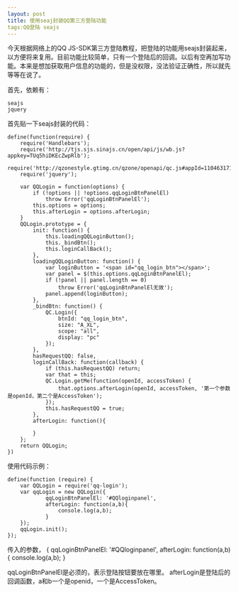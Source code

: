 ```yaml
---
layout: post
title: 使用seaj封装QQ第三方登陆功能
tags:QQ登陆 seajs
---
```


今天根据网络上的QQ JS-SDK第三方登陆教程，把登陆的功能用seajs封装起来，以方便将来复用。目前功能比较简单，只有一个登陆后的回调。以后有空再加写功能。本来是想加获取用户信息的功能的，但是没权限，没法验证正确性，所以就先等等在说了。

首先，依赖有：

	seajs
	jquery

首先贴一下seajs封装的代码：

	define(function(require) {
		require('Handlebars');
		require('http://tjs.sjs.sinajs.cn/open/api/js/wb.js?appkey=TUq5hiDKEcZwpRlb');
		require('http://qzonestyle.gtimg.cn/qzone/openapi/qc.js#appId=1104631716');
		require('jquery');
	
		var QQLogin = function(options) {
			if (!options || !options.qqLoginBtnPanelEl)
				throw Error('qqLoginBtnPanelEl');
			this.options = options;
			this.afterLogin = options.afterLogin;
		}
		QQLogin.prototype = {
			init: function() {
				this.loadingQQLoginButton();
				this._bindBtn();
				this.loginCallBack();
			},
			loadingQQLoginButton: function() {
				var loginButton = '<span id="qq_login_btn"></span>';
				var panel = $(this.options.qqLoginBtnPanelEl);
				if (!panel || panel.length == 0)
					throw Error('qqLoginBtnPanelEl无效');
				panel.append(loginButton);
			},
			_bindBtn: function() {
				QC.Login({
					btnId: "qq_login_btn",
					size: "A_XL",
					scope: "all",
					display: "pc"
				});
			},
			hasRequestQQ: false,
			loginCallBack: function(callback) {
				if (this.hasRequestQQ) return;
				var that = this;
				QC.Login.getMe(function(openId, accessToken) {
					that.options.afterLogin(openId, accessToken, '第一个参数是openId，第二个是AccessToken');
				});
				this.hasRequestQQ = true;
			},
			afterLogin: function(){
	
			}
		};
		return QQLogin;
	})


使用代码示例：

	define(function (require) {
	    var QQLogin = require('qq-login');
	    var qqLogin = new QQLogin({
	            qqLoginBtnPanelEl: '#QQloginpanel',
	            afterLogin: function(a,b){
	            	console.log(a,b);
	            }
	    });
	    qqLogin.init();
	});

传入的参数，
	{
	    qqLoginBtnPanelEl: '#QQloginpanel',
	    afterLogin: function(a,b){
	    	console.log(a,b);
    }

qqLoginBtnPanelEl是必须的，表示登陆按钮要放在哪里。
afterLogin是登陆后的回调函数，a和b一个是openid，一个是AccessToken。

